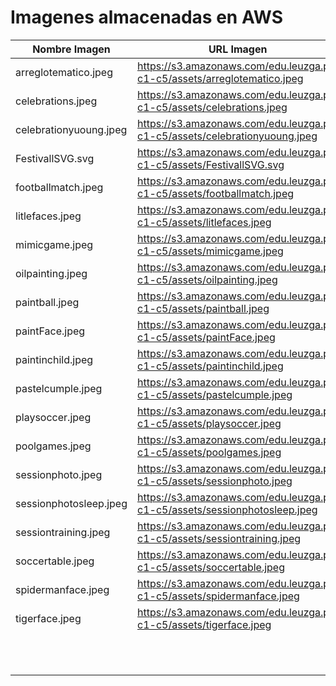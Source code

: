 # Imagenes almacenadas en AWS

| Nombre Imagen                    | URL Imagen |
|----------------------------------|-----------|
| arreglotematico.jpeg             |  <https://s3.amazonaws.com/edu.leuzga.pi-c1-c5/assets/arreglotematico.jpeg> |
| celebrations.jpeg             |  <https://s3.amazonaws.com/edu.leuzga.pi-c1-c5/assets/celebrations.jpeg>  |
| celebrationyuoung.jpeg              | <https://s3.amazonaws.com/edu.leuzga.pi-c1-c5/assets/celebrationyuoung.jpeg>   |
| FestivallSVG.svg              |  <https://s3.amazonaws.com/edu.leuzga.pi-c1-c5/assets/FestivallSVG.svg>  |
| footballmatch.jpeg               |  <https://s3.amazonaws.com/edu.leuzga.pi-c1-c5/assets/footballmatch.jpeg>  |
| litlefaces.jpeg              |  <https://s3.amazonaws.com/edu.leuzga.pi-c1-c5/assets/litlefaces.jpeg>  |
| mimicgame.jpeg              |  <https://s3.amazonaws.com/edu.leuzga.pi-c1-c5/assets/mimicgame.jpeg>  |
| oilpainting.jpeg              |  <https://s3.amazonaws.com/edu.leuzga.pi-c1-c5/assets/oilpainting.jpeg>  |
| paintball.jpeg               |  <https://s3.amazonaws.com/edu.leuzga.pi-c1-c5/assets/paintball.jpeg>  |
| paintFace.jpeg              |  <https://s3.amazonaws.com/edu.leuzga.pi-c1-c5/assets/paintFace.jpeg>  |
| paintinchild.jpeg              |  <https://s3.amazonaws.com/edu.leuzga.pi-c1-c5/assets/paintinchild.jpeg>  |
| pastelcumple.jpeg              |  <https://s3.amazonaws.com/edu.leuzga.pi-c1-c5/assets/pastelcumple.jpeg>  |
| playsoccer.jpeg              |  <https://s3.amazonaws.com/edu.leuzga.pi-c1-c5/assets/playsoccer.jpeg>  |
| poolgames.jpeg             |  <https://s3.amazonaws.com/edu.leuzga.pi-c1-c5/assets/poolgames.jpeg>  |
| sessionphoto.jpeg              |  <https://s3.amazonaws.com/edu.leuzga.pi-c1-c5/assets/sessionphoto.jpeg>  |
| sessionphotosleep.jpeg              |  <https://s3.amazonaws.com/edu.leuzga.pi-c1-c5/assets/sessionphotosleep.jpeg>  |
| sessiontraining.jpeg              |  <https://s3.amazonaws.com/edu.leuzga.pi-c1-c5/assets/sessiontraining.jpeg>  |
| soccertable.jpeg              |  <https://s3.amazonaws.com/edu.leuzga.pi-c1-c5/assets/soccertable.jpeg>  |
| spidermanface.jpeg              |  <https://s3.amazonaws.com/edu.leuzga.pi-c1-c5/assets/spidermanface.jpeg>  |
| tigerface.jpeg              |  <https://s3.amazonaws.com/edu.leuzga.pi-c1-c5/assets/tigerface.jpeg>  |
|               |    |
|               |    |
|               |    |
|               |    |
|               |    |
|               |    |
|               |    |
|               |    |
|               |    |
|               |    |
|               |    |
